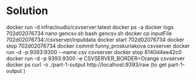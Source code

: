 # Solution
docker run -d infracloudio/csvserver:latest
docker ps -a
docker logs 702d02076734
nano gencsv.sh
bash gencsv.sh
docker cp inputFile 702d02076734:/csvserver/inputdata
docker start 702d02076734
docker stop 702d02076734
docker commit funny_proskuriakova csvserver
docker run -d -p 9393:9300 --name csv csvserver
docker stop 8140d4ee42c0
docker run -d -p 9393:9300 -e CSVSERVER_BORDER=Orange csvserver
docker ps
curl -o ./part-1-output http://localhost:9393/raw (to get part-1-output )
